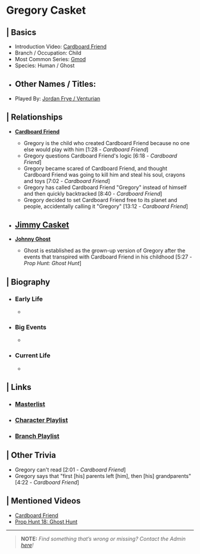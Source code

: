 # Gregory Casket  


## | Basics  
- Introduction Video: [Cardboard Friend]()  
- Branch / Occupation: Child  
- Most Common Series: [Gmod](6.Series/Gmod.html)  
- Species: Human / Ghost  
- Other Names / Titles:   
  -   
- Played By: [Jordan Frye / Venturian](3.Siblings/3.1.Jordan-Frye-Venturian.html)  


## | Relationships  
- [**Cardboard Friend**](5.Characters/Cardboard_Friend.html)  
  - Gregory is the child who created Cardboard Friend because no one else would play with him \[1:28 - *Cardboard Friend*]
  - Gregory questions Cardboard Friend's logic \[6:18 - *Cardboard Friend*]
  - Gregory became scared of Cardboard Friend, and thought Cardboard Friend was going to kill him and steal his soul, crayons and toys \[7:02 - *Cardboard Friend*]
  - Gregory has called Cardboard Friend "Gregory" instead of himself and then quickly backtracked \[8:40 - *Cardboard Friend*]
  - Gregory decided to set Cardboard Friend free to its planet and people, accidentally calling it "Gregory" \[13:12 - *Cardboard Friend*]

- [**Jimmy Casket**]()
  - 

- [**Johnny Ghost**](5.Characters/Johnny_Ghost.html)
  - Ghost is established as the grown-up version of Gregory after the events that transpired with Cardboard Friend in his childhood \[5:27 - *Prop Hunt: Ghost Hunt*]


## | Biography  
- ### Early Life  
  -   
- ### Big Events  
  -   
- ### Current Life  
  -   

 
## | Links  
- ### [Masterlist]()  
- ### [Character Playlist]()  
- ### [Branch Playlist]()  


## | Other Trivia  
- Gregory can't read \[2:01 - *Cardboard Friend*]
- Gregory says that "first \[his] parents left \[him], then \[his] grandparents" \[4:22 - *Cardboard Friend*]

## | Mentioned Videos
- [Cardboard Friend](https://youtu.be/gHrJoNfyna4)
- [Prop Hunt 18: Ghost Hunt](https://youtu.be/2yVe4fe8lRw)

----

> **NOTE:** *Find something that’s wrong or missing? Contact the Admin [here](./chapter_2.md)!*